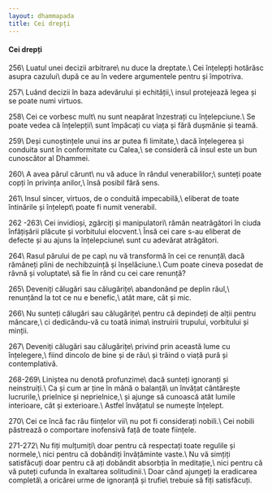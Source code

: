 ```yaml
---
layout: dhammapada
title: Cei drepți
---
```

#### Cei drepți

256\\
Luatul unei decizii arbitrare\\
nu duce la dreptate.\\
Cei înțelepți hotărăsc asupra cazului\\
după ce au în vedere argumentele pentru și împotriva.

257\\
Luând decizii în baza adevărului și echității,\\
insul protejează legea și se poate numi virtuos.

258\\
Cei ce vorbesc mult\\
nu sunt neapărat înzestrați cu înțelepciune.\\
Se poate vedea că înțelepții\\
sunt împăcați cu viața și fără dușmănie și teamă.

259\\
Deși cunoștințele unui ins ar putea fi limitate,\\
dacă înțelegerea și conduita sunt în conformitate cu Calea,\\
se consideră că insul este un bun cunoscător al Dhammei.

260\\
A avea părul cărunt\\
nu vă aduce în rândul venerabililor;\\
sunteți poate copți în privința anilor,\\
însă posibil fără sens.

261\\
Insul sincer, virtuos, de o conduită impecabilă,\\
eliberat de toate întinările și înțelept\\
poate fi numit venerabil.

262 -263\\
Cei invidioși, zgârciți și manipulatori\\
rămân neatrăgători în ciuda înfățișării plăcute și vorbitului elocvent.\\
Însă cei care s-au eliberat de defecte și au ajuns la înțelepciune\\
sunt cu adevărat atrăgători.

264\\
Rasul părului de pe cap\\
nu vă transformă în cei ce renunță\\
dacă rămâneți plini de nechibzuință și înșelăciune.\\
Cum poate cineva posedat de râvnă și voluptate\\
să fie în rând cu cei care renunță?

265\\
Deveniți călugări sau călugărițe\\
abandonând pe deplin răul,\\
renunțând la tot ce nu e benefic,\\
atât mare, cât și mic.

266\\
Nu sunteți călugări sau călugărițe\\
pentru că depindeți de alții pentru mâncare,\\
ci dedicându-vă cu toată inima\\
instruirii trupului, vorbitului și minții.

267\\
Deveniți călugări sau călugărițe\\
privind prin această lume cu înțelegere,\\
fiind dincolo de bine și de rău\\
și trăind o viață pură și contemplativă.

268-269\\
Liniștea nu denotă profunzime\\
dacă sunteți ignoranți și neinstruiți.\\
Ca și cum ar ține în mână o balanță\\
un învățat cântărește lucrurile,\\
prielnice și neprielnice,\\
și ajunge să cunoască atât lumile interioare, cât și exterioare.\\
Astfel învățatul se numește înțelept.

270\\
Cei ce încă fac rău ființelor vii\\
nu pot fi considerați nobili.\\
Cei nobili păstrează o comportare inofensivă față de toate ființele.

271-272\\
Nu fiți mulțumiți\\
doar pentru că respectați toate regulile și normele,\\
nici pentru că dobândiți învățăminte vaste.\\
Nu vă simțiți satisfăcuți doar pentru că ați dobândit absorbția în meditație,\\
nici pentru că vă puteți cufunda în exaltarea solitudinii.\\
Doar când ajungeți la eradicarea completă\\
a oricărei urme de ignoranță și trufie\\
trebuie să fiți satisfăcuți.
